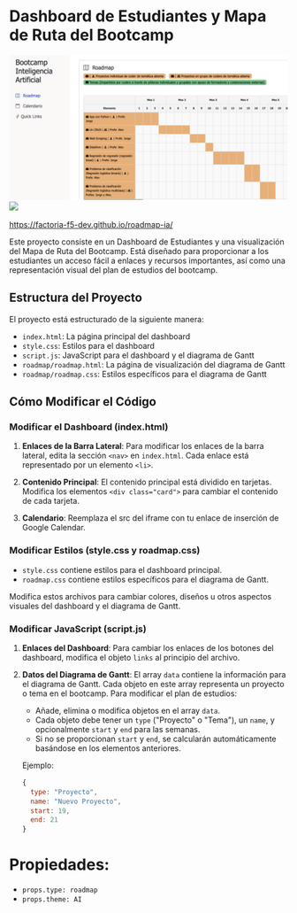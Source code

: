 # Dashboard de Estudiantes y Mapa de Ruta del Bootcamp

<img src="./img/roadmap.png">
<img src="https://img.shields.io/static/v1?label=IA&message=Python&color=orange">

https://factoria-f5-dev.github.io/roadmap-ia/

Este proyecto consiste en un Dashboard de Estudiantes y una visualización del Mapa de Ruta del Bootcamp. Está diseñado para proporcionar a los estudiantes un acceso fácil a enlaces y recursos importantes, así como una representación visual del plan de estudios del bootcamp.

## Estructura del Proyecto

El proyecto está estructurado de la siguiente manera:

- `index.html`: La página principal del dashboard
- `style.css`: Estilos para el dashboard
- `script.js`: JavaScript para el dashboard y el diagrama de Gantt
- `roadmap/roadmap.html`: La página de visualización del diagrama de Gantt
- `roadmap/roadmap.css`: Estilos específicos para el diagrama de Gantt

## Cómo Modificar el Código

### Modificar el Dashboard (index.html)

1. **Enlaces de la Barra Lateral**: Para modificar los enlaces de la barra lateral, edita la sección `<nav>` en `index.html`. Cada enlace está representado por un elemento `<li>`.

2. **Contenido Principal**: El contenido principal está dividido en tarjetas. Modifica los elementos `<div class="card">` para cambiar el contenido de cada tarjeta.

3. **Calendario**: Reemplaza el src del iframe con tu enlace de inserción de Google Calendar.

### Modificar Estilos (style.css y roadmap.css)

- `style.css` contiene estilos para el dashboard principal.
- `roadmap.css` contiene estilos específicos para el diagrama de Gantt.

Modifica estos archivos para cambiar colores, diseños u otros aspectos visuales del dashboard y el diagrama de Gantt.

### Modificar JavaScript (script.js)

1. **Enlaces del Dashboard**: Para cambiar los enlaces de los botones del dashboard, modifica el objeto `links` al principio del archivo.

2. **Datos del Diagrama de Gantt**: El array `data` contiene la información para el diagrama de Gantt. Cada objeto en este array representa un proyecto o tema en el bootcamp. Para modificar el plan de estudios:

   - Añade, elimina o modifica objetos en el array `data`.
   - Cada objeto debe tener un `type` ("Proyecto" o "Tema"), un `name`, y opcionalmente `start` y `end` para las semanas.
   - Si no se proporcionan `start` y `end`, se calcularán automáticamente basándose en los elementos anteriores.

   Ejemplo:
   ```javascript
   {
     type: "Proyecto",
     name: "Nuevo Proyecto",
     start: 19,
     end: 21
   }


# Propiedades:

- `props.type: roadmap`
- `props.theme: AI`

